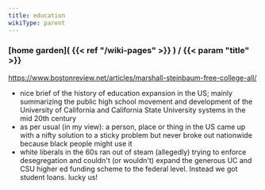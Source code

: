 ```yaml
---
title: education
wikiType: parent
---
```

### [home garden]( {{< ref "/wiki-pages" >}} ) / {{< param "title" >}}

[https://www.bostonreview.net/articles/marshall-steinbaum-free-college-all/
](https://www.bostonreview.net/articles/marshall-steinbaum-free-college-all/)
- nice brief of the history of education expansion in the US; mainly summarizing the public high school movement 
and development of the University of California and California State University systems in the mid 20th century
- as per usual (in my view): a person, place or thing in the US came up with a nifty solution to a sticky problem 
but never broke out nationwide because black people might use it
- white liberals in the 60s ran out of steam (allegedly) trying to enforce desegregation and couldn't (or wouldn't)
expand the generous UC and CSU higher ed funding scheme to the federal level. Instead we got student loans. 
lucky us!
